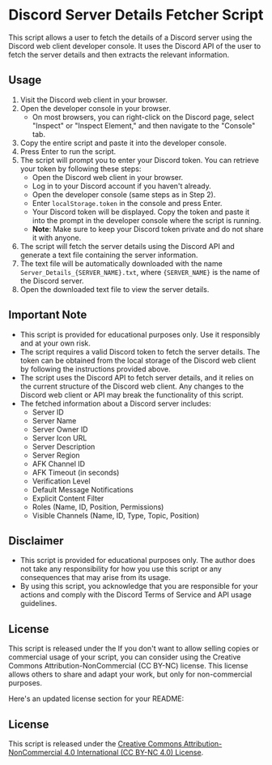 # Discord Server Details Fetcher Script

This script allows a user to fetch the details of a Discord server using the Discord web client developer console. It uses the Discord API of the user to fetch the server details and then extracts the relevant information.

## Usage

1. Visit the Discord web client in your browser.
2. Open the developer console in your browser.
   - On most browsers, you can right-click on the Discord page, select "Inspect" or "Inspect Element," and then navigate to the "Console" tab.
3. Copy the entire script and paste it into the developer console.
4. Press Enter to run the script.
5. The script will prompt you to enter your Discord token. You can retrieve your token by following these steps:
   - Open the Discord web client in your browser.
   - Log in to your Discord account if you haven't already.
   - Open the developer console (same steps as in Step 2).
   - Enter `localStorage.token` in the console and press Enter.
   - Your Discord token will be displayed. Copy the token and paste it into the prompt in the developer console where the script is running.
   - **Note**: Make sure to keep your Discord token private and do not share it with anyone.
6. The script will fetch the server details using the Discord API and generate a text file containing the server information.
7. The text file will be automatically downloaded with the name `Server_Details_{SERVER_NAME}.txt`, where `{SERVER_NAME}` is the name of the Discord server.
8. Open the downloaded text file to view the server details.

## Important Note

- This script is provided for educational purposes only. Use it responsibly and at your own risk.
- The script requires a valid Discord token to fetch the server details. The token can be obtained from the local storage of the Discord web client by following the instructions provided above.
- The script uses the Discord API to fetch server details, and it relies on the current structure of the Discord web client. Any changes to the Discord web client or API may break the functionality of this script.
- The fetched information about a Discord server includes:
  - Server ID
  - Server Name
  - Server Owner ID
  - Server Icon URL
  - Server Description
  - Server Region
  - AFK Channel ID
  - AFK Timeout (in seconds)
  - Verification Level
  - Default Message Notifications
  - Explicit Content Filter
  - Roles (Name, ID, Position, Permissions)
  - Visible Channels (Name, ID, Type, Topic, Position)

## Disclaimer

- This script is provided for educational purposes only. The author does not take any responsibility for how you use this script or any consequences that may arise from its usage.
- By using this script, you acknowledge that you are responsible for your actions and comply with the Discord Terms of Service and API usage guidelines.

## License

This script is released under the If you don't want to allow selling copies or commercial usage of your script, you can consider using the Creative Commons Attribution-NonCommercial (CC BY-NC) license. This license allows others to share and adapt your work, but only for non-commercial purposes.

Here's an updated license section for your README:

## License

This script is released under the [Creative Commons Attribution-NonCommercial 4.0 International (CC BY-NC 4.0) License](LICENSE).
